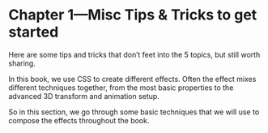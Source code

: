 # Chapter 1—Misc Tips & Tricks to get started

Here are some tips and tricks that don’t feet into the 5 topics, but still worth sharing.

In this book, we use CSS to create different effects. Often the effect mixes different techniques together, from the most basic properties to the advanced 3D transform and animation setup.

So in this section, we go through some basic techniques that we will use to compose the effects throughout the book.